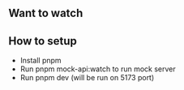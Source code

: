 ## Want to watch

## How to setup
- Install pnpm
- Run pnpm mock-api:watch to run mock server
- Run pnpm dev (will be run on 5173 port)